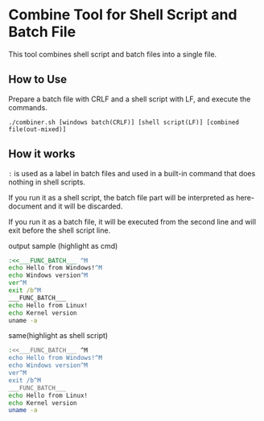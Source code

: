 # Combine Tool for Shell Script and Batch File
This tool combines shell script and batch files into a single file.

## How to Use
Prepare a batch file with CRLF and a shell script with LF, and execute the commands.
```
./combiner.sh [windows batch(CRLF)] [shell script(LF)] [combined file(out-mixed)]
```

## How it works
`:` is used as a label in batch files and used in a built-in command that does nothing in shell scripts.

If you run it as a shell script, the batch file part will be interpreted as here-document and it will be discarded.

If you run it as a batch file, it will be executed from the second line and will exit before the shell script line.

output sample (highlight as cmd)
```cmd
:<<___FUNC_BATCH___ ^M                                                                                      
echo Hello from Windows!^M
echo Windows version^M
ver^M
exit /b^M
___FUNC_BATCH___
echo Hello from Linux!
echo Kernel version
uname -a
```
same(highlight as shell script)
```bash
:<<___FUNC_BATCH___ ^M                                                                                      
echo Hello from Windows!^M
echo Windows version^M
ver^M
exit /b^M
___FUNC_BATCH___
echo Hello from Linux!
echo Kernel version
uname -a
```